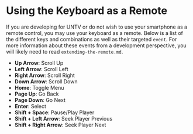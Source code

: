 Using the Keyboard as a Remote
==============================

If you are developing for UNTV or do not wish to use your smartphone as a 
remote control, you may use your keyboard as a remote. Below is a list of 
the different keys and combinations as well as their targeted `event`. For 
more information about these events from a development perspective, you will 
likely need to read `extending-the-remote.md`.

* **Up Arrow**: Scroll Up
* **Left Arrow**: Scroll Left
* **Right Arrow**: Scroll Right
* **Down Arrow**: Scroll Down
* **Home**: Toggle Menu
* **Page Up**: Go Back
* **Page Down**: Go Next
* **Enter**: Select
* **Shift + Space**: Pause/Play Player
* **Shift + Left Arrow**: Seek Player Previous
* **Shift + Right Arrow**: Seek Player Next